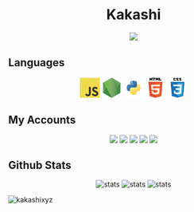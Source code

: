 <h1 align="center">Kakashi</h1>
<div align="center">
    <a href="https://discord.com/users/637535060811186186" title="Discord Account"><img src="https://lanyard-profile-readme.vercel.app/api/637535060811186186"></a>
</div>

## Languages

<div align="center">
<code><img height="40" src="https://raw.githubusercontent.com/github/explore/80688e429a7d4ef2fca1e82350fe8e3517d3494d/topics/javascript/javascript.png"></code>
<code><img height="40" src="https://raw.githubusercontent.com/github/explore/80688e429a7d4ef2fca1e82350fe8e3517d3494d/topics/nodejs/nodejs.png"></code>
<code><img height="40" src="https://raw.githubusercontent.com/github/explore/80688e429a7d4ef2fca1e82350fe8e3517d3494d/topics/python/python.png"></code>
<code><img height="40" src="https://raw.githubusercontent.com/github/explore/80688e429a7d4ef2fca1e82350fe8e3517d3494d/topics/html/html.png"></code>
<code><img height="40" src="https://raw.githubusercontent.com/github/explore/80688e429a7d4ef2fca1e82350fe8e3517d3494d/topics/css/css.png"></code>
</div>

## My Accounts

<p align="center">
    <a href="https://discord.com/users/637535060811186186" target"blank_">
  <img src="https://img.shields.io/badge/discord profile%20-111111.svg?&style=for-the-badge&logo=discord&logoColor=white"></a>  
  <a href="https://discord.gg/kio" target"blank_">
  <img src="https://img.shields.io/badge/1984/kio%20-111111.svg?&style=for-the-badge&logo=discord&logoColor=white"></a>
  <a href="https://github.com/kakashixyz" target"blank_"><img src="https://img.shields.io/badge/GitHub%20-111111.svg?&style=for-the-badge&logo=github&logoColor=white"></a>
  <a href="https://instagram.com/haktaw1" target"blank_"><img src="https://img.shields.io/badge/instagram%20-111111.svg?&style=for-the-badge&logo=instagram&logoColor=white"></a>
  <a href="mailto:kakashiwdev@gmail.com" target"blank_">
  <img src="https://img.shields.io/badge/kakashiwdev@gmail.com%20-111111.svg?&style=for-the-badge&logo=gmail&logoColor=white"></a>  
  
## Github Stats
<p align="center">
<img src="https://github-readme-stats.vercel.app/api?username=kakashixyz&show_icons=true&theme=dark" width="%100" height="150px" alt="stats" />
<img src="https://github-readme-stats.vercel.app/api/top-langs/?username=kakashixyz&layout=compact&theme=dark" width="%100" height="150px" alt="stats" />

<img src="https://github-profile-trophy.vercel.app/?username=kakashixyz&theme=nord" width="%100" height="150px" alt="stats" />

<p align="left"> <img src="https://komarev.com/ghpvc/?username=kakashixyz&label=Profile%20views&color=0e75b6&style=flat" alt="kakashixyz" /> </p>  
